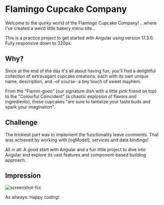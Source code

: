 # Flamingo Cupcake Company

Welcome to the quirky world of the Flamingo Cupcake Company!
...where I've created a weird little bakery menu site...

This is a practice project to get started with Angular using version 17.3.0.
Fully responsive down to 320px.

## Why?

Since at the end of the day it's all about having fun, you'll find a delightful collection of extravagant cupcake creations, each with its own unique name, description, and -of course- a tiny touch of sweet mayhem.

From the "Flamin-gooo" (our signature dish with a little pink friend on top) to the "Colourful Coincident" (a chaotic explosion of flavors and ingredients), these cupcakes "are sure to tantalize your taste buds and spark your imagination".

## Challenge

The trickiest part was to implement the functionality leave comments. That was achieved by working with [ngModel], services and data bindings!

All in all: A good start with Angular and a fun little project to dive into Angular and explore its vast features and component-based building approach.

## Impression

![screenshot-fcc](https://github.com/CodeRacon/FlamingoCupcakeCompany/assets/146719762/e7a81b35-c49b-4544-a6b1-abc5481fa346)


As allways: Happy coding!
